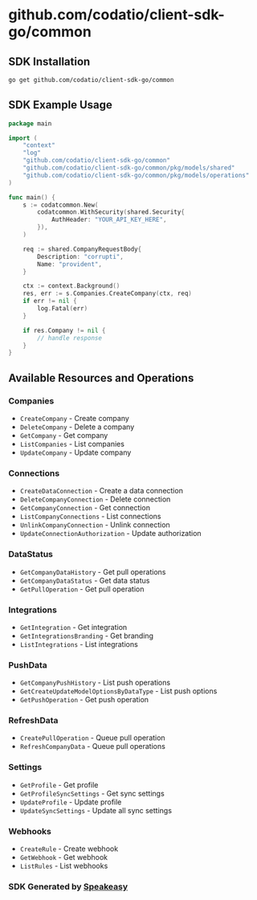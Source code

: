 # github.com/codatio/client-sdk-go/common

<!-- Start SDK Installation -->
## SDK Installation

```bash
go get github.com/codatio/client-sdk-go/common
```
<!-- End SDK Installation -->

## SDK Example Usage
<!-- Start SDK Example Usage -->
```go
package main

import (
    "context"
    "log"
    "github.com/codatio/client-sdk-go/common"
    "github.com/codatio/client-sdk-go/common/pkg/models/shared"
    "github.com/codatio/client-sdk-go/common/pkg/models/operations"
)

func main() {
    s := codatcommon.New(
        codatcommon.WithSecurity(shared.Security{
            AuthHeader: "YOUR_API_KEY_HERE",
        }),
    )

    req := shared.CompanyRequestBody{
        Description: "corrupti",
        Name: "provident",
    }

    ctx := context.Background()
    res, err := s.Companies.CreateCompany(ctx, req)
    if err != nil {
        log.Fatal(err)
    }

    if res.Company != nil {
        // handle response
    }
}
```
<!-- End SDK Example Usage -->

<!-- Start SDK Available Operations -->
## Available Resources and Operations


### Companies

* `CreateCompany` - Create company
* `DeleteCompany` - Delete a company
* `GetCompany` - Get company
* `ListCompanies` - List companies
* `UpdateCompany` - Update company

### Connections

* `CreateDataConnection` - Create a data connection
* `DeleteCompanyConnection` - Delete connection
* `GetCompanyConnection` - Get connection
* `ListCompanyConnections` - List connections
* `UnlinkCompanyConnection` - Unlink connection
* `UpdateConnectionAuthorization` - Update authorization

### DataStatus

* `GetCompanyDataHistory` - Get pull operations
* `GetCompanyDataStatus` - Get data status
* `GetPullOperation` - Get pull operation

### Integrations

* `GetIntegration` - Get integration
* `GetIntegrationsBranding` - Get branding
* `ListIntegrations` - List integrations

### PushData

* `GetCompanyPushHistory` - List push operations
* `GetCreateUpdateModelOptionsByDataType` - List push options
* `GetPushOperation` - Get push operation

### RefreshData

* `CreatePullOperation` - Queue pull operation
* `RefreshCompanyData` - Queue pull operations

### Settings

* `GetProfile` - Get profile
* `GetProfileSyncSettings` - Get sync settings
* `UpdateProfile` - Update profile
* `UpdateSyncSettings` - Update all sync settings

### Webhooks

* `CreateRule` - Create webhook
* `GetWebhook` - Get webhook
* `ListRules` - List webhooks
<!-- End SDK Available Operations -->

### SDK Generated by [Speakeasy](https://docs.speakeasyapi.dev/docs/using-speakeasy/client-sdks)
